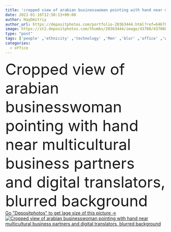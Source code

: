 ```yaml
---
title: 'cropped view of arabian businesswoman pointing with hand near multicultural business partners and digital translators, blurred background'
date: 2021-01-16T12:50:13+00:00
author: HayDmitriy
author_url: https://depositphotos.com/portfolio-20363444.html?ref=64678756
image: https://st2.depositphotos.com/thumbs/20363444/image/43780/437808322/api_thumb_450.jpg?forcejpeg=true
type: "post"
tags: ['people' ,'ethnicity' ,'technology' ,'Men' ,'blur' ,'office' ,'woman' ,'communication' ,'electronic' ,'portable' ,'digital' ,'document' ,'contract' ,'agreement' ,'together' ,'indoors' ,'discussion' ,'profession' ,'eastern' ,'successful' ,'gesture' ,'meeting' ,'arab' ,'businesswoman' ,'businessmen' ,'muslim' ,'devices' ,'collaboration' ,'negotiation' ,'clipboard' ,'translation' ,'translator' ,'partial' ,'Cropped' ,'multicultural' ,'multiethnic' ,'interracial' ,'interpreter' ,'dictionaries' ,'assistants' ,'african american' ,'middle east' ,'business partners' ,'black man' ,'translators' ,'interpreters' ,'point with hand' ]
categories: 
  - office
---
```

<div aling="center">
            <font size="60"> Cropped view of arabian businesswoman pointing with hand near multicultural business partners and digital translators, blurred background</font>   
</div>
<div>
    <a href='https://st2.depositphotos.com/thumbs/20363444/image/43780/437808322/api_thumb_450.jpg?forcejpeg=true?ref=64678756' target=_blank > Go "Depositphotos" to get lage size of this picture ->
        <img href='https://st2.depositphotos.com/thumbs/20363444/image/43780/437808322/api_thumb_450.jpg?forcejpeg=true?ref=64678756' src='https://st2.depositphotos.com/20363444/43780/i/950/depositphotos_437808322-stock-photo-cropped-view-arabian-businesswoman-pointing.jpg?forcejpeg=true' alt='Cropped view of arabian businesswoman pointing with hand near multicultural business partners and digital translators, blurred background' >
    </a>
</div>
